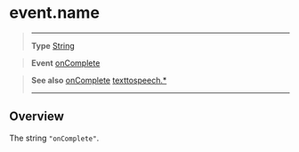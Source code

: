 # event.name

> --------------------- ------------------------------------------------------------------------------------------
> __Type__              [String](https://docs.coronalabs.com/api/type/String.html)

> __Event__             [onComplete](/plugin/texttospeech/event/onComplete/)

> __See also__          [onComplete](/plugin/texttospeech/event/onComplete/)
>						[texttospeech.*](/plugin/texttospeech/)
> --------------------- ------------------------------------------------------------------------------------------

## Overview

The string `"onComplete"`.
